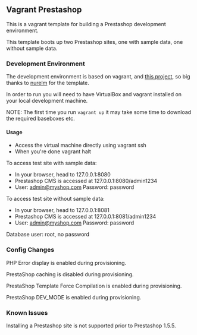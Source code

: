 ## Vagrant Prestashop
This is a vagrant template for building a Prestashop development environment.

This template boots up two Prestashop sites, one with sample data, one without sample data.

### Development Environment
The development environment is based on vagrant, and [this project](https://github.com/nurelm/prestashop_vagrant), so big thanks to [nurelm](https://github.com/nurelm) for the template.

In order to run you will need to have VirtualBox and vagrant installed on your local development machine.

NOTE: The first time you run `vagrant up` it may take some time to download the required baseboxes etc.

#### Usage

+ Access the virtual machine directly using vagrant ssh
+ When you're done vagrant halt

To access test site with sample data:

+ In your browser, head to 127.0.0.1:8080
+ Prestashop CMS is accessed at 127.0.0.1:8080/admin1234
+ User: admin@myshop.com Password: password

To access test site without sample data:

+ In your browser, head to 127.0.0.1:8081
+ Prestashop CMS is accessed at 127.0.0.1:8081/admin1234
+ User: admin@myshop.com Password: password

Database user: root, no password

### Config Changes
PHP Error display is enabled during provisioning.

PrestaShop caching is disabled during provisioning.

PrestaShop Template Force Compilation is enabled during provisioning.

PrestaShop DEV_MODE is enabled during provisioning.

### Known Issues

Installing a Prestashop site is not supported prior to Prestashop 1.5.5.
